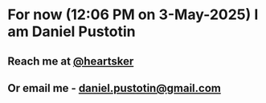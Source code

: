 # For now (12:06 PM on  3-May-2025) I am Daniel Pustotin
## Reach me at [@heartsker](https://t.me/heartsker)
## Or email me - daniel.pustotin@gmail.com
